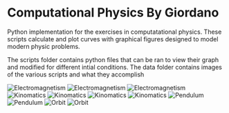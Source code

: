 ﻿# Computational Physics By Giordano 
Python implementation for the exercises in computatational physics.
These scripts calculate and plot curves with graphical figures designed 
to model modern physic problems.

The scripts folder contains python files that can be ran to view their 
graph and modified for different intial conditions. The data folder 
contains images of the various scripts and what they accomplish

![Electromagnetism](https://github.com/dpaceoffice/Computational-Physics/blob/main/data/Laplace.png)
![Electromagnetism](https://github.com/dpaceoffice/Computational-Physics/blob/main/data/Ex5.6.png)
![Electromagnetism](https://github.com/dpaceoffice/Computational-Physics/blob/main/data/PaceFigure_5.9.png)
![Kinomatics](https://github.com/dpaceoffice/Computational-Physics/blob/main/data/Ex2.6.png)
![Kinomatics](https://github.com/dpaceoffice/Computational-Physics/blob/main/data/Pace%20Figure2.7.png)
![Kinomatics](https://github.com/dpaceoffice/Computational-Physics/blob/main/data/Pace%20Figure2.9.png)
![Kinomatics](https://github.com/dpaceoffice/Computational-Physics/blob/main/data/bicycle_racing_graph.png)
![Pendulum](https://github.com/dpaceoffice/Computational-Physics/blob/main/data/PaceFigure3.3.png)
![Pendulum](https://github.com/dpaceoffice/Computational-Physics/blob/main/data/PaceFigure3.6.png)
![Orbit](https://github.com/dpaceoffice/Computational-Physics/blob/main/data/PaceFigure4.6.png)
![Orbit](https://github.com/dpaceoffice/Computational-Physics/blob/main/data/PaceFigure4.8.png)


